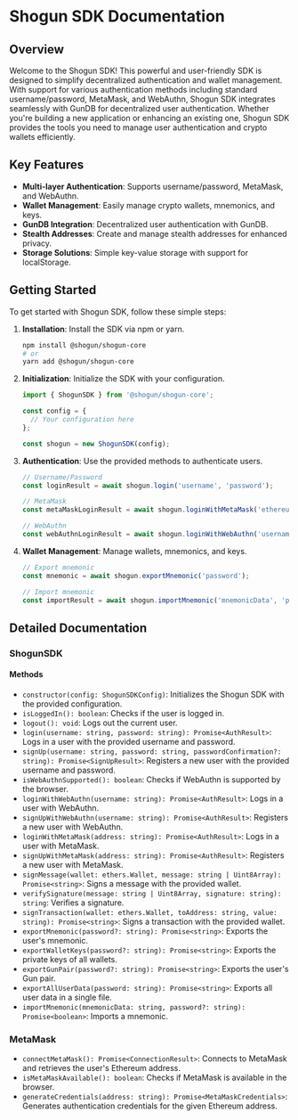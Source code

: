 # Shogun SDK Documentation

## Overview

Welcome to the Shogun SDK! This powerful and user-friendly SDK is designed to simplify decentralized authentication and wallet management. With support for various authentication methods including standard username/password, MetaMask, and WebAuthn, Shogun SDK integrates seamlessly with GunDB for decentralized user authentication. Whether you're building a new application or enhancing an existing one, Shogun SDK provides the tools you need to manage user authentication and crypto wallets efficiently.

## Key Features

- **Multi-layer Authentication**: Supports username/password, MetaMask, and WebAuthn.
- **Wallet Management**: Easily manage crypto wallets, mnemonics, and keys.
- **GunDB Integration**: Decentralized user authentication with GunDB.
- **Stealth Addresses**: Create and manage stealth addresses for enhanced privacy.
- **Storage Solutions**: Simple key-value storage with support for localStorage.

## Getting Started

To get started with Shogun SDK, follow these simple steps:

1. **Installation**: Install the SDK via npm or yarn.
   ```bash
   npm install @shogun/shogun-core
   # or
   yarn add @shogun/shogun-core
   ```

2. **Initialization**: Initialize the SDK with your configuration.
   ```typescript
   import { ShogunSDK } from '@shogun/shogun-core';

   const config = {
     // Your configuration here
   };

   const shogun = new ShogunSDK(config);
   ```

3. **Authentication**: Use the provided methods to authenticate users.
   ```typescript
   // Username/Password
   const loginResult = await shogun.login('username', 'password');

   // MetaMask
   const metaMaskLoginResult = await shogun.loginWithMetaMask('ethereumAddress');

   // WebAuthn
   const webAuthnLoginResult = await shogun.loginWithWebAuthn('username');
   ```

4. **Wallet Management**: Manage wallets, mnemonics, and keys.
   ```typescript
   // Export mnemonic
   const mnemonic = await shogun.exportMnemonic('password');

   // Import mnemonic
   const importResult = await shogun.importMnemonic('mnemonicData', 'password');
   ```

## Detailed Documentation

### ShogunSDK

#### Methods

- `constructor(config: ShogunSDKConfig)`: Initializes the Shogun SDK with the provided configuration.
- `isLoggedIn(): boolean`: Checks if the user is logged in.
- `logout(): void`: Logs out the current user.
- `login(username: string, password: string): Promise<AuthResult>`: Logs in a user with the provided username and password.
- `signUp(username: string, password: string, passwordConfirmation?: string): Promise<SignUpResult>`: Registers a new user with the provided username and password.
- `isWebAuthnSupported(): boolean`: Checks if WebAuthn is supported by the browser.
- `loginWithWebAuthn(username: string): Promise<AuthResult>`: Logs in a user with WebAuthn.
- `signUpWithWebAuthn(username: string): Promise<AuthResult>`: Registers a new user with WebAuthn.
- `loginWithMetaMask(address: string): Promise<AuthResult>`: Logs in a user with MetaMask.
- `signUpWithMetaMask(address: string): Promise<AuthResult>`: Registers a new user with MetaMask.
- `signMessage(wallet: ethers.Wallet, message: string | Uint8Array): Promise<string>`: Signs a message with the provided wallet.
- `verifySignature(message: string | Uint8Array, signature: string): string`: Verifies a signature.
- `signTransaction(wallet: ethers.Wallet, toAddress: string, value: string): Promise<string>`: Signs a transaction with the provided wallet.
- `exportMnemonic(password?: string): Promise<string>`: Exports the user's mnemonic.
- `exportWalletKeys(password?: string): Promise<string>`: Exports the private keys of all wallets.
- `exportGunPair(password?: string): Promise<string>`: Exports the user's Gun pair.
- `exportAllUserData(password: string): Promise<string>`: Exports all user data in a single file.
- `importMnemonic(mnemonicData: string, password?: string): Promise<boolean>`: Imports a mnemonic.

### MetaMask

- `connectMetaMask(): Promise<ConnectionResult>`: Connects to MetaMask and retrieves the user's Ethereum address.
- `isMetaMaskAvailable(): boolean`: Checks if MetaMask is available in the browser.
- `generateCredentials(address: string): Promise<MetaMaskCredentials>`: Generates authentication credentials for the given Ethereum address.

